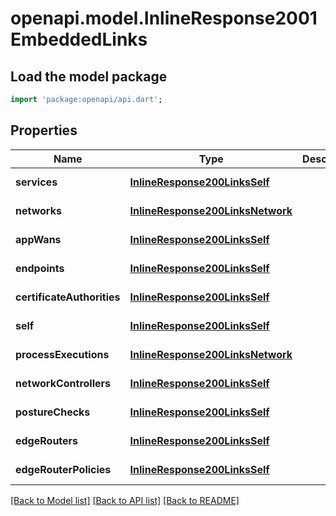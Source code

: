 # openapi.model.InlineResponse2001EmbeddedLinks

## Load the model package
```dart
import 'package:openapi/api.dart';
```

## Properties
Name | Type | Description | Notes
------------ | ------------- | ------------- | -------------
**services** | [**InlineResponse200LinksSelf**](InlineResponse200LinksSelf.md) |  | [default to null]
**networks** | [**InlineResponse200LinksNetwork**](InlineResponse200LinksNetwork.md) |  | [default to null]
**appWans** | [**InlineResponse200LinksSelf**](InlineResponse200LinksSelf.md) |  | [default to null]
**endpoints** | [**InlineResponse200LinksSelf**](InlineResponse200LinksSelf.md) |  | [default to null]
**certificateAuthorities** | [**InlineResponse200LinksSelf**](InlineResponse200LinksSelf.md) |  | [default to null]
**self** | [**InlineResponse200LinksSelf**](InlineResponse200LinksSelf.md) |  | [default to null]
**processExecutions** | [**InlineResponse200LinksNetwork**](InlineResponse200LinksNetwork.md) |  | [default to null]
**networkControllers** | [**InlineResponse200LinksSelf**](InlineResponse200LinksSelf.md) |  | [default to null]
**postureChecks** | [**InlineResponse200LinksSelf**](InlineResponse200LinksSelf.md) |  | [default to null]
**edgeRouters** | [**InlineResponse200LinksSelf**](InlineResponse200LinksSelf.md) |  | [default to null]
**edgeRouterPolicies** | [**InlineResponse200LinksSelf**](InlineResponse200LinksSelf.md) |  | [default to null]

[[Back to Model list]](../README.md#documentation-for-models) [[Back to API list]](../README.md#documentation-for-api-endpoints) [[Back to README]](../README.md)


